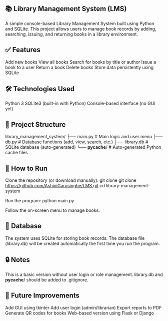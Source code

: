 ## 📚 Library Management System (LMS)
A simple console-based Library Management System built using Python and SQLite. This project allows users to manage book records by adding, searching, issuing, and returning books in a library environment.

## ✅ Features
Add new books
View all books
Search for books by title or author
Issue a book to a user
Return a book
Delete books
Store data persistently using SQLite

## 🛠️ Technologies Used
Python 3
SQLite3 (built-in with Python)
Console-based interface (no GUI yet)

## 📂 Project Structure
library_management_system/
├── main.py         # Main logic and user menu
├── db.py           # Database functions (add, view, search, etc.)
├── library.db      # SQLite database (auto-generated)
└── __pycache__/    # Auto-generated Python cache files

## 🚀 How to Run
Clone the repository (or download manually):
  git clone git clone https://github.com/AshiniGarusinghe/LMS.git
  cd library-management-system

Run the program:
  python main.py
  
Follow the on-screen menu to manage books.

## 💾 Database
The system uses SQLite for storing book records. The database file (library.db) will be created automatically the first time you run the program.

## 🔒 Notes
This is a basic version without user login or role management.
  library.db and __pycache__/ should be added to .gitignore.

## 📌 Future Improvements
Add GUI using tkinter
Add user login (admin/librarian)
Export reports to PDF
Generate QR codes for books
Web-based version using Flask or Django


